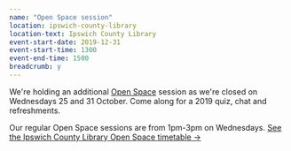 ```yaml
---
name: "Open Space session"
location: ipswich-county-library
location-text: Ipswich County Library
event-start-date: 2019-12-31
event-start-time: 1300
event-end-time: 1500
breadcrumb: y
---
```


We're holding an additional [Open Space](/health/open-space/) session as we're closed on Wednesdays 25 and 31 October. Come along for a 2019 quiz, chat and refreshments.

Our regular Open Space sessions are from 1pm-3pm on Wednesdays. [See the Ipswich County Library Open Space timetable &rarr;](/health/open-space/ipswich/)
